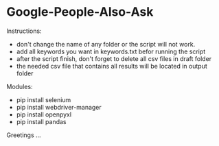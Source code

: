 # Google-People-Also-Ask

Instructions:

- don't change the name of any folder or the script will not work.
- add all keywords you want in keywords.txt befor running the script
- after the script finish, don't forget to delete all csv files in draft folder
- the needed csv file that contains all results will be located in output folder

Modules:

- pip install selenium
- pip install webdriver-manager
- pip install openpyxl
- pip install pandas


Greetings ...
